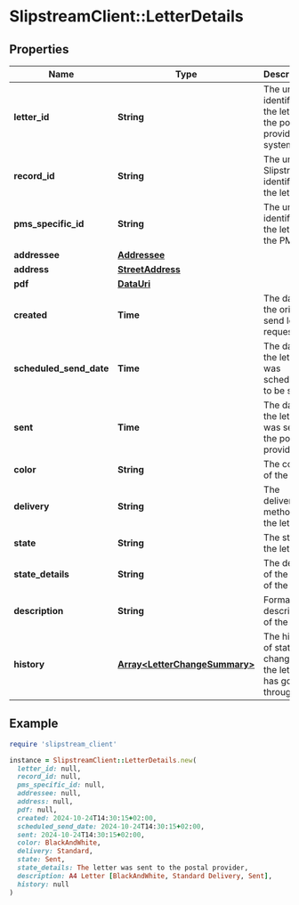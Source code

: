 # SlipstreamClient::LetterDetails

## Properties

| Name | Type | Description | Notes |
| ---- | ---- | ----------- | ----- |
| **letter_id** | **String** | The unique identifier of the letter in the postal provider&#39;s system |  |
| **record_id** | **String** | The unique Slipstream identifier of the letter | [optional] |
| **pms_specific_id** | **String** | The unique identifier of the letter in the PMS | [optional] |
| **addressee** | [**Addressee**](Addressee.md) |  | [optional] |
| **address** | [**StreetAddress**](StreetAddress.md) |  | [optional] |
| **pdf** | [**DataUri**](DataUri.md) |  | [optional] |
| **created** | **Time** | The date of the original send letter request | [optional] |
| **scheduled_send_date** | **Time** | The date the letter was scheduled to be sent | [optional] |
| **sent** | **Time** | The date the letter was sent to the postal provider | [optional] |
| **color** | **String** | The color of the letter | [optional] |
| **delivery** | **String** | The delivery method of the letter | [optional] |
| **state** | **String** | The state of the letter | [optional] |
| **state_details** | **String** | The details of the state of the letter | [optional] |
| **description** | **String** | Formatted description of the letter | [optional] |
| **history** | [**Array&lt;LetterChangeSummary&gt;**](LetterChangeSummary.md) | The history of state changes the letter has gone through | [optional] |

## Example

```ruby
require 'slipstream_client'

instance = SlipstreamClient::LetterDetails.new(
  letter_id: null,
  record_id: null,
  pms_specific_id: null,
  addressee: null,
  address: null,
  pdf: null,
  created: 2024-10-24T14:30:15+02:00,
  scheduled_send_date: 2024-10-24T14:30:15+02:00,
  sent: 2024-10-24T14:30:15+02:00,
  color: BlackAndWhite,
  delivery: Standard,
  state: Sent,
  state_details: The letter was sent to the postal provider,
  description: A4 Letter [BlackAndWhite, Standard Delivery, Sent],
  history: null
)
```

